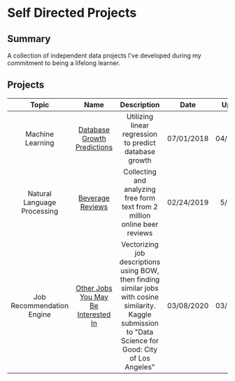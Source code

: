 # Self Directed Projects

## Summary

A collection of independent data projects I've developed during my commitment to being a lifelong learner.

## Projects
| Topic | Name  | Description | Date | Updated |
| :---: | :---: | :---: | :---: | :---: |
| Machine Learning | [Database Growth Predictions](https://github.com/James-Livingston/SelfDirectedProjects/blob/master/DatabaseGrowthPredictions/ML-DatabaseGrowthPredictions.ipynb) | Utilizing linear regression to predict database growth | 07/01/2018 | 04/10/2019
| Natural Language Processing | [Beverage Reviews](https://github.com/James-Livingston/SelfDirectedProjects/tree/master/BeverageReviews) | Collecting and analyzing free form text from 2 million online beer reviews | 02/24/2019 | 5/7/2019
| Job Recommendation Engine | [Other Jobs You May Be Interested In](https://github.com/James-Livingston/SelfDirectedProjects/blob/master/JobRecommendationEngine/other-jobs-you-may-be-interested-in.ipynb) | Vectorizing job descriptions using BOW, then finding similar jobs with cosine similarity.  Kaggle submission to "Data Science for Good: City of Los Angeles" | 03/08/2020 | 03/08/2020
